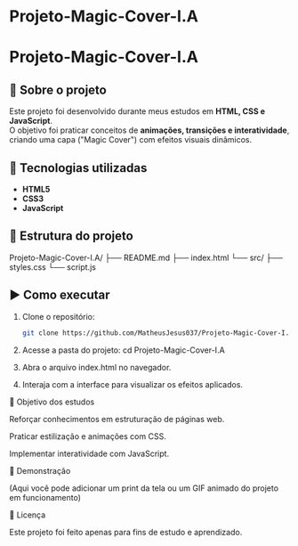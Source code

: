 # Projeto-Magic-Cover-I.A

# Projeto-Magic-Cover-I.A

## 📌 Sobre o projeto
Este projeto foi desenvolvido durante meus estudos em **HTML, CSS e JavaScript**.  
O objetivo foi praticar conceitos de **animações, transições e interatividade**, criando uma capa ("Magic Cover") com efeitos visuais dinâmicos.

## 🚀 Tecnologias utilizadas
- **HTML5**
- **CSS3**
- **JavaScript**

## 📂 Estrutura do projeto
Projeto-Magic-Cover-I.A/
├── README.md
├── index.html
└── src/
├── styles.css
└── script.js


## ▶️ Como executar
1. Clone o repositório:
   ```bash
   git clone https://github.com/MatheusJesus037/Projeto-Magic-Cover-I.A.git
2. Acesse a pasta do projeto:
cd Projeto-Magic-Cover-I.A
3. Abra o arquivo index.html no navegador.

4. Interaja com a interface para visualizar os efeitos aplicados.

📖 Objetivo dos estudos

Reforçar conhecimentos em estruturação de páginas web.

Praticar estilização e animações com CSS.

Implementar interatividade com JavaScript.

📸 Demonstração

(Aqui você pode adicionar um print da tela ou um GIF animado do projeto em funcionamento)

📜 Licença

Este projeto foi feito apenas para fins de estudo e aprendizado.
